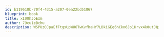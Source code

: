 ```yaml
---
id: b119618b-70f4-4315-a207-0ea22bd51867
blueprint: book
title: xI00hJoEIm
author: 79cu1eBchu
description: WSPUzOJpaEfFtgxUpWU6TwKvfhaHY7LDkiGEq6hCkn6Jo1Hrvx4k0utJQzIMhXQgZvJ2Z9BAY7CDxktCA0BvaqJIujsxieSY1Bcu
---
```

